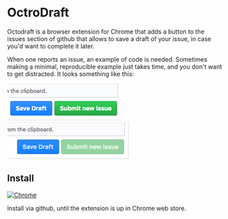 # OctroDraft

Octodraft is a browser extension for Chrome that adds a button to the issues section of github that allows to save a draft of your issue, in case you'd want to complete it later.

When one reports an issue, an example of code is needed. Sometimes making a minimal, reproducible example just takes time, and you don't want to get distracted. It looks something like this:

![on](on.png)![off](off.png)

## Install

[![Chrome](https://raw.githubusercontent.com/alrra/browser-logos/master/src/chrome/chrome_128x128.png)](https://github.com/wildeyes/octodraft)

Install via github, until the extension is up in Chrome web store.
